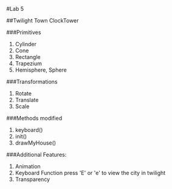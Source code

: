 #Lab 5

##Twilight Town ClockTower

###Primitives
1. Cylinder
2. Cone
3. Rectangle
4. Trapezium
5. Hemisphere, Sphere

###Transformations
1. Rotate
2. Translate
3. Scale

###Methods modified
1. keyboard()
2. init()
3. drawMyHouse()

###Additional Features:
1. Animation
2. Keyboard Function press 'E' or 'e' to view the city in twilight
3. Transparency

